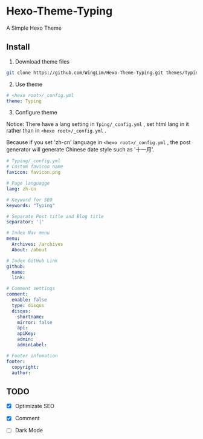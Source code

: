 # Hexo-Theme-Typing
A Simple Hexo Theme

## Install
1. Download theme files
```bash
git clone https://github.com/WingLim/Hexo-Theme-Typing.git themes/Typing
```
2. Use theme
```yaml
# <hexo root>/_config.yml
theme: Typing
```

3. Configure theme

Notice: There have a lang setting in `Tping/_config.yml` , set html lang in it rather than in `<hexo root>/_config.yml` .

Because if you set 'zh-cn' language in `<hexo root>/_config.yml` , the post generator will generate Chinese date style such as '十一月'.


```yaml
# Typing/_config.yml
# Custom favicon name
favicon: favicon.png

# Page languagge
lang: zh-cn

# Keyword for SEO
keywords: "Typing"

# Separate Post title and Blog title
separator: '|'

# Index Nav menu
menu:
  Archives: /archives
  About: /about

# Index GitHub Link
github:
  name:
  link:

# Comment settings
comment:
  enable: false
  type: disqus
  disqus:
    shortname:
    mirror: false
    api: 
    apiKey: 
    admin: 
    adminLabel: 

# Footer infomation
footer:
  copyright:
  author:
```

## TODO

- [x] Optimizate SEO

- [x] Comment

- [ ] Dark Mode